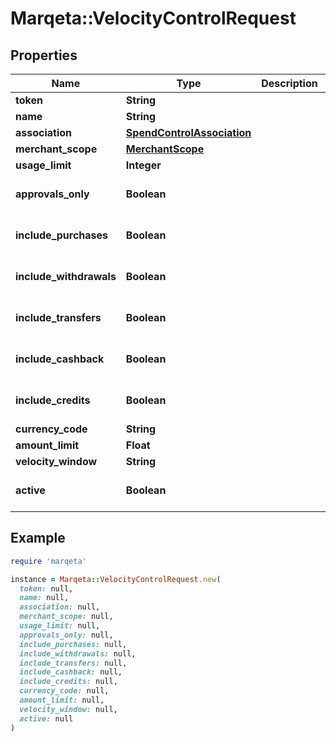 # Marqeta::VelocityControlRequest

## Properties

| Name | Type | Description | Notes |
| ---- | ---- | ----------- | ----- |
| **token** | **String** |  | [optional] |
| **name** | **String** |  | [optional] |
| **association** | [**SpendControlAssociation**](SpendControlAssociation.md) |  | [optional] |
| **merchant_scope** | [**MerchantScope**](MerchantScope.md) |  | [optional] |
| **usage_limit** | **Integer** |  | [optional] |
| **approvals_only** | **Boolean** |  | [optional][default to false] |
| **include_purchases** | **Boolean** |  | [optional][default to false] |
| **include_withdrawals** | **Boolean** |  | [optional][default to false] |
| **include_transfers** | **Boolean** |  | [optional][default to false] |
| **include_cashback** | **Boolean** |  | [optional][default to false] |
| **include_credits** | **Boolean** |  | [optional][default to false] |
| **currency_code** | **String** |  |  |
| **amount_limit** | **Float** |  |  |
| **velocity_window** | **String** |  |  |
| **active** | **Boolean** |  | [optional][default to false] |

## Example

```ruby
require 'marqeta'

instance = Marqeta::VelocityControlRequest.new(
  token: null,
  name: null,
  association: null,
  merchant_scope: null,
  usage_limit: null,
  approvals_only: null,
  include_purchases: null,
  include_withdrawals: null,
  include_transfers: null,
  include_cashback: null,
  include_credits: null,
  currency_code: null,
  amount_limit: null,
  velocity_window: null,
  active: null
)
```

